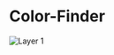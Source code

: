 # Color-Finder
![Layer 1](https://github.com/akanshamehra/Color-Finder/assets/132120322/66040d68-8820-4b3c-9f2b-f339ec362cc4)
